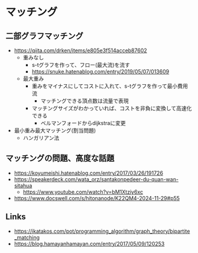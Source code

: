 # マッチング

## 二部グラフマッチング

- https://qiita.com/drken/items/e805e3f514acceb87602
  - 重みなし
    - s-tグラフを作って、フロー(最大流)を流す
    - https://snuke.hatenablog.com/entry/2019/05/07/013609
  - 最大重み
    - 重みをマイナスにしてコストに入れて、s-tグラフを作って最小費用流
      - マッチングできる頂点数は流量で表現
    - マッチングサイズがわかっていれば、コストを非負に変換して高速化できる
      - ベルマンフォードからdijkstraに変更
- 最小重み最大マッチング(割当問題)
  - ハンガリアン法

## マッチングの問題、高度な話題

- https://koyumeishi.hatenablog.com/entry/2017/03/26/191726
- https://speakerdeck.com/wata_orz/santakonpedeer-du-quan-wan-sitahua
  - https://www.youtube.com/watch?v=bM1Xtziy6xc
- https://www.docswell.com/s/hitonanode/K22QM4-2024-11-29#p55

## Links

- https://ikatakos.com/pot/programming_algorithm/graph_theory/bipartite_matching
- https://blog.hamayanhamayan.com/entry/2017/05/09/120253
